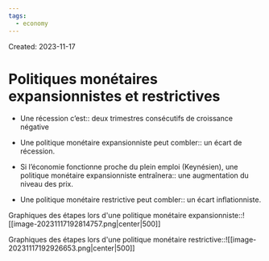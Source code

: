 ```yaml
---
tags:
  - economy
---
```

Created: 2023-11-17

# Politiques monétaires expansionnistes et restrictives
- Une récession c’est:: deux trimestres consécutifs de croissance négative
<!--SR:!2023-12-05,9,210-->
- Une politique monétaire expansionniste peut combler:: un écart de récession.
<!--SR:!2023-12-21,21,250-->
- Si l’économie fonctionne proche du plein emploi (Keynésien), une politique monétaire expansionniste entraînera:: une augmentation du niveau des prix.
<!--SR:!2023-12-27,26,250-->
- Une politique monétaire restrictive peut combler:: un écart inflationniste.
<!--SR:!2023-12-15,17,250-->

Graphiques des étapes lors d'une politique monétaire expansionniste::![[image-20231117192814757.png|center|500]]
<!--SR:!2023-12-23,20,230-->
Graphiques des étapes lors d'une politique monétaire restrictive::![[image-20231117192926653.png|center|500]]
<!--SR:!2023-12-22,23,250-->





